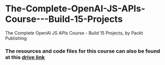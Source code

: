 # The-Complete-OpenAI-JS-APIs-Course---Build-15-Projects
The Complete OpenAI JS APIs Course - Build 15 Projects, by Packt Publishing

### The resources and code files for this course can also be found at this [drive link](https://drive.google.com/drive/folders/1h6M3o7swNV9Xy7C4CyetGLnPYoua_tWr?usp=sharing)
